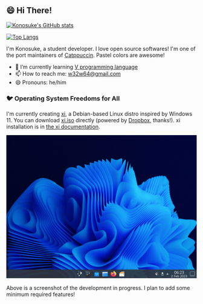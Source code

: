 <!--
**sakkke/sakkke** is a ✨ _special_ ✨ repository because its `README.md` (this file) appears on your GitHub profile.

Here are some ideas to get you started:

- 🔭 I’m currently working on ...
- 🌱 I’m currently learning ...
- 👯 I’m looking to collaborate on ...
- 🤔 I’m looking for help with ...
- 💬 Ask me about ...
- 📫 How to reach me: ...
- 😄 Pronouns: ...
- ⚡ Fun fact: ...
-->

## :smile: Hi There!

[![Konosuke's GitHub stats](https://github-readme-stats.vercel.app/api?username=sakkke&hide_border=true&show_icons=true&bg_color=000000&text_color=cdd6f4&icon_color=cba6f7&title_color=94e2d5)](https://github.com/anuraghazra/github-readme-stats)

[![Top Langs](https://github-readme-stats.vercel.app/api/top-langs/?username=sakkke&hide_border=true&layout=compact&bg_color=000000&text_color=cdd6f4&icon_color=cba6f7&title_color=94e2d5)](https://github.com/anuraghazra/github-readme-stats)

I'm Konosuke, a student developer.
I love open source softwares!
I'm one of the port maintainers of [Catppuccin](https://github.com/catppuccin).
Pastel colors are awesome!

- 🌱 I’m currently learning [V programming language](https://github.com/vlang/v)
- 📫 How to reach me: w32w64@gmail.com
- 😄 Pronouns: he/him

### :bird: Operating System Freedoms for All

I'm currently creating [xi](https://github.com/sakkke/xi), a Debian-based Linux distro inspired by Windows 11.
You can download [xi.iso](https://www.dropbox.com/s/ro9m4bdk7k8drk4/xi.iso?dl=1) directly (powered by [Dropbox](https://www.dropbox.com/), thanks!).
xi installation is in [the xi documentation](https://github.com/sakkke/xi).

![](https://raw.githubusercontent.com/sakkke/xi/main/assets/Screenshot_20230202_062320.png)

Above is a screenshot of the development in progress.
I plan to add some minimum required features!
